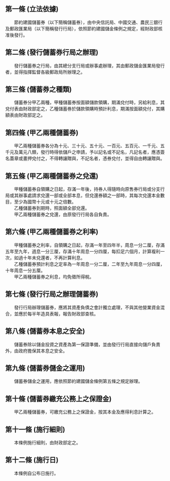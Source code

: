 第一條 (立法依據)
-----------------
　　節約建國儲蓄券（以下簡稱儲蓄券），由中央信託局、中國交通、農民三銀行及郵政匯業局（以下簡稱發行行局），依照節約建國儲金條例之規定，經財政部核准後發行。  


第二條 (發行儲蓄券行局之辦理)
-----------------------------
　　發行儲蓄券之行局，由其總分支行局或辦事處辦理，其由郵政儲金匯業局發行者，並得指揮監督各級郵政局所辦理之。  


第三條 (儲蓄券之種類)
---------------------
　　儲蓄券分甲乙兩種，甲種儲蓄券按面額儲款領購，期滿兌付時，另給利息，其兌付表由財政部定之，乙種儲蓄券於儲款領購時預計利息，期滿按面額兌付，其購額表由財政部定之。  


第四條 (甲乙兩種儲蓄券)
-----------------------
　　甲乙兩種儲蓄券各分為十元、三十元、五十元、一百元、五百元、一千元、五千元及萬元八類，發行時得依儲戶之申請，予以記名或不記名，凡記名者，應憑簽名蓋章或畫押兌付之，不得轉讓贈與，不記名者，憑券兌付，並得自由轉讓贈與。  


第五條 (甲乙兩種儲蓄券之兌還)
-----------------------------
　　甲種儲蓄券自領購之日起，存滿一年後，持券人得隨時向原售券行局或分支行局或其辦事處請求兌還一部或全部本息，但兌還券額之一部時，其每次兌還本金數目，至少為國幣十元或十元之倍數。  
　　乙種儲蓄券到期時，照面額全部兌還。  
　　甲乙兩種儲蓄券之兌還，由原發行行局各自負責。  


第六條 (甲乙兩種儲蓄券之利率)
-----------------------------
　　甲種儲蓄券之利率，自領購之日起，存滿一年至四年半，周息一分二厘，存滿五年至九年，週息一分三厘，存滿十年周息一分四厘，每扣足六個月，計算複利一次，如過十年未兌還者，不再計算利息。  
　　乙種儲蓄券預計利息之定率為一年周息一分二厘，二年至九年周息一分四厘，十年周息一分五厘。  
　　甲乙兩種儲蓄券之利息，均免徵所得稅。  


第七條 (發行行局之辦理儲蓄券)
-----------------------------
　　發行行局辦理儲蓄券，應將其資產負債之會計獨立處理，不與其他營業資金混合，並應於每半年造具表報，報告財政部查核。  


第八條 (儲蓄券本息之安全)
-------------------------
　　儲蓄券除以儲金投資之資產為第一保證準備，並由發行行局直接向儲戶負責外，由政府擔保其本息之安全。  


第九條 (儲蓄券儲金之運用)
-------------------------
　　儲蓄券儲金之運用，應依照節約建國儲金條例第五條之規定辦理。  


第十條 (儲蓄券繳充公務上之保證金)
---------------------------------
　　甲乙兩種儲蓄券，可繳充公務上之保證金，按其本金及應得利息計算之。  


第十一條 (施行細則)
-------------------
　　本條例施行細則，由財政部定之。  


第十二條 (施行日)
-----------------
　　本條例自公布日施行。
